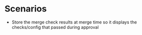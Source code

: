 # Scenarios

- Store the merge check results at merge time so it displays
  the checks/config that passed during approval
